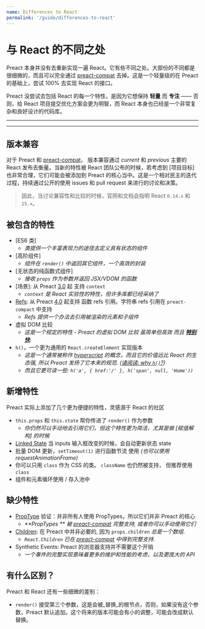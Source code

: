 ```yaml
---
name: Differences to React
permalink: '/guide/differences-to-react'
---
```


# 与 React 的不同之处

Preact 本身并没有去重新实现一遍 React。它有些不同之处。大部份的不同都是很细微的，而且可以完全通过 [preact-compat] 去掉。这是一个轻量级的在 Preact 的基础上，尝试 100% 去实现 React 的接口。

Preact 没尝试去包括 React 的每一个特性，是因为它想保持 **轻量** 而 **专注** —— 否则，给 React 项目提交优化方案会更为明智，而 React 本身也已经是一个非常复杂和良好设计的代码库。

---

<div><toc></toc></div>

---

## 版本兼容

对于 Preact 和 [preact-compat]， 版本兼容通过 _current_ 和 _previous_ 主要的 React 发布去衡量。当新的特性被 React 团队公布的时候，若考虑到 [项目目标] 也非常合理，它们可能会被添加到 Preact 的核心当中。这是一个相对民主的迭代过程，持续通过公开的使用 issues 和 pull request 来进行的讨论和决策。

> 因此，当讨论兼容性和比较的时候，官网和文档会指明 React `0.14.x` 和 `15.x`。


## 被包含的特性

- [ES6 类]
    - _类提供一个丰富表现力的途径去定义具有状态的组件_
- [高阶组件]  
    - _组件在 `render()` 中返回其它组件，一个高效的封装_
- [无状态的纯函数式组件]  
    - _接收 `props` 作为参数并返回 JSX/VDOM 的函数_
- [场景]: 从 Preact [3.0] 起 支持 `context`
    - _`context` 是 React 实验性的特性，但许多库都已经采纳了_
- [Refs]: 从 Preact [4.0] 起支持 函数 refs 引用。字符串 refs 引用在 `preact-compact` 中支持
    - _Refs 提供一个办法去引用被渲染的元素和子组件_
- 虚拟 DOM 比较
    - _这是一个规定的特性 - Preact 的虚拟 DOM 比较 虽简单但高效 而且 **[特别](http://developit.github.io/js-repaint-perfs/) [快](https://localvoid.github.io/uibench/)**._
- `h()`，一个更为通用的 `React.createElement` 实现版本
    - _这是一个通常被称作 [hyperscript] 的概念，而且它的价值远比 React 的生态强, 所以 Preact 发扬了它本来的规范. ([请阅读: why `h()`?](http://jasonformat.com/wtf-is-jsx))_
    - _而且它更可读一些: `h('a', { href:'/' }, h('span', null, 'Home'))`_


## 新增特性

Preact 实际上添加了几个更为便捷的特性，灵感源于 React 的社区

- `this.props` 和 `this.state` 帮你传进了 `render()` 作为参数
    - _你仍然可以手动地去引用它们，但这个特性更为简洁，尤其是做 [赋值解构] 的时候_
- [Linked State] 当 inputs 输入框改变的时候，会自动更新状态 state
- 批量 DOM 更新，`setTimeout(1)` 进行函数节流 使用 _(也可以使用 requestAnimationFrame)_
- 你可以只用 `class` 作为 CSS 的类。 `className` 也仍然被支持， 但推荐使用 `class`
- 组件和元素循环使用 / 存入池中


## 缺少特性

- [PropType] 验证：并非所有人使用 PropTypes，所以它们并非 Preact 的核心
    - _**PropTypes ** 被 [preact-compat] 完整支持, 或者你可以手动使用它们_
- [Children]: 在 Preact 中并非必要的, 因为  `props.children` _总是一个数组_.
    - _`React.Children` 已在 [preact-compat] 中得到完整支持._
- Synthetic Events: Preact 的浏览器支持并不需要这个开销
    - _一个事件的完整实现意味着更多的维护和性能的考虑，以及更庞大的 API_


## 有什么区别？

Preact 和 React 还有一些细微的差别：

- `render()` 接受第三个参数，这是会被_替换_的根节点，否则，如果没有这个参数，Preact 默认追加。这个将来的版本可能会有小的调整，可能会改成默认替换。


[Project Goals]: /about/project-goals
[hyperscript]: https://github.com/dominictarr/hyperscript
[3.0]: https://github.com/preactjs/preact/milestones/3.0
[4.0]: https://github.com/preactjs/preact/milestones/4.0
[preact-compat]: https://github.com/preactjs/preact-compat
[PropType]: https://github.com/developit/proptypes
[Contexts]: https://facebook.github.io/react/docs/context.html
[Refs]: https://facebook.github.io/react/docs/more-about-refs.html
[Children]: https://facebook.github.io/react/docs/top-level-api.html#react.children
[ES6 Class Components]: https://facebook.github.io/react/docs/reusable-components.html#es6-classes
[High-Order Components]: https://medium.com/@dan_abramov/mixins-are-dead-long-live-higher-order-components-94a0d2f9e750
[Stateless Pure Functional Components]: https://facebook.github.io/react/docs/reusable-components.html#stateless-functions
[destructuring]: http://www.2ality.com/2015/01/es6-destructuring.html
[Linked State]: /guide/linked-state
